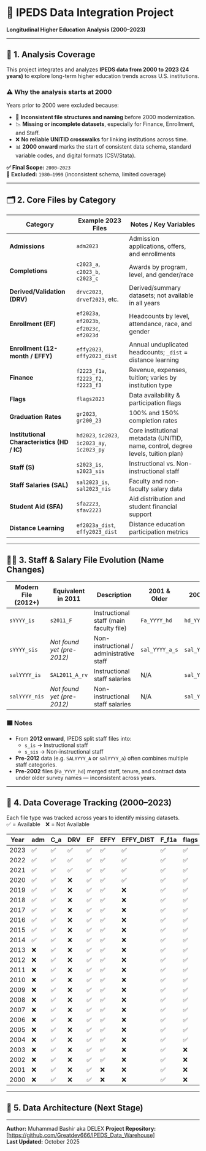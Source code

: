 # 📘 IPEDS Data Integration Project  
**Longitudinal Higher Education Analysis (2000–2023)**  

---

## 🧭 1. Analysis Coverage

This project integrates and analyzes **IPEDS data from 2000 to 2023 (24 years)** to explore long-term higher education trends across U.S. institutions.

### ⚠️ Why the analysis starts at 2000
Years prior to 2000 were excluded because:

- 🧩 **Inconsistent file structures and naming** before 2000 modernization.  
- 📉 **Missing or incomplete datasets**, especially for Finance, Enrollment, and Staff.  
- ❌ **No reliable UNITID crosswalks** for linking institutions across time.  
- 📊 **2000 onward** marks the start of consistent data schema, standard variable codes, and digital formats (CSV/Stata).

**✅ Final Scope:** `2000–2023`  
**🚫 Excluded:** `1980–1999` (inconsistent schema, limited coverage)

---

## 🗂️ 2. Core Files by Category

| **Category** | **Example 2023 Files** | **Notes / Key Variables** |
|---------------|------------------------|----------------------------|
| **Admissions** | `adm2023` | Admission applications, offers, and enrollments |
| **Completions** | `c2023_a`, `c2023_b`, `c2023_c` | Awards by program, level, and gender/race |
| **Derived/Validation (DRV)** | `drvc2023`, `drvef2023`, etc. | Derived/summary datasets; not available in all years |
| **Enrollment (EF)** | `ef2023a`, `ef2023b`, `ef2023c`, `ef2023d` | Headcounts by level, attendance, race, and gender |
| **Enrollment (12-month / EFFY)** | `effy2023`, `effy2023_dist` | Annual unduplicated headcounts; `_dist` = distance learning |
| **Finance** | `f2223_f1a`, `f2223_f2`, `f2223_f3` | Revenue, expenses, tuition; varies by institution type |
| **Flags** | `flags2023` | Data availability & participation flags |
| **Graduation Rates** | `gr2023`, `gr200_23` | 100% and 150% completion rates |
| **Institutional Characteristics (HD / IC)** | `hd2023`, `ic2023`, `ic2023_ay`, `ic2023_py` | Core institutional metadata (UNITID, name, control, degree levels, tuition plan) |
| **Staff (S)** | `s2023_is`, `s2023_sis` | Instructional vs. Non-instructional staff |
| **Staff Salaries (SAL)** | `sal2023_is`, `sal2023_nis` | Faculty and non-faculty salary data |
| **Student Aid (SFA)** | `sfa2223`, `sfav2223` | Aid distribution and student financial support |
| **Distance Learning** | `ef2023a_dist`, `effy2023_dist` | Distance education participation metrics |

---

## 👩‍🏫 3. Staff & Salary File Evolution (Name Changes)

| **Modern File (2012+)** | **Equivalent in 2011** | **Description** | **2001 & Older** | **2002–2011** |
|--------------------------|------------------------|------------------|------------------|----------------|
| `sYYYY_is` | `s2011_F` | Instructional staff (main faculty file) | `Fa_YYYY_hd` | `hd_YYYY` |
| `sYYYY_sis` | *Not found yet (pre-2012)* | Non-instructional / administrative staff | `sal_YYYY_a_s` | `sal_YYYY_a` |
| `salYYYY_is` | `SAL2011_A_rv` | Instructional staff salaries | N/A | `sal_YYYY_a` |
| `salYYYY_nis` | *Not found yet (pre-2012)* | Non-instructional staff salaries | N/A | `sal_YYYY_a_lt9` |

### 🟦 Notes
- From **2012 onward**, IPEDS split staff files into:
  - `s_is` → Instructional staff  
  - `s_sis` → Non-instructional staff  
- **Pre-2012** data (e.g. `SALYYYY_A` or `salYYYY_a`) often combines multiple staff categories.  
- **Pre-2002** files (`Fa_YYYY_hd`) merged staff, tenure, and contract data under older survey names — inconsistent across years.

---

## 📅 4. Data Coverage Tracking (2000–2023)

Each file type was tracked across years to identify missing datasets.  
✅ = Available ❌ = Not Available  

| Year | adm | C_a | DRV | EF | EFFY | EFFY_DIST | F_f1a | flags | gr | hd | IC | s_is | s_sis | sal_is | sal_nis | sfa | ef_dist | C_b | C_c | F_f2 | F_f3 |
|------|------|------|------|------|------|------|------|------|------|------|------|------|------|------|------|------|------|------|------|------|------|
| 2023 | ✅ | ✅ | ✅ | ✅ | ✅ | ✅ | ✅ | ✅ | ✅ | ✅ | ✅ | ✅ | ✅ | ✅ | ✅ | ✅ | ✅ | ✅ | ✅ | ✅ | ✅ |
| 2022 | ✅ | ✅ | ✅ | ✅ | ✅ | ✅ | ✅ | ✅ | ✅ | ✅ | ✅ | ✅ | ✅ | ✅ | ✅ | ✅ | ✅ | ✅ | ✅ | ✅ | ✅ |
| 2021 | ✅ | ✅ | ✅ | ✅ | ✅ | ✅ | ✅ | ✅ | ✅ | ✅ | ✅ | ✅ | ✅ | ✅ | ✅ | ✅ | ✅ | ✅ | ✅ | ✅ | ✅ |
| 2020 | ✅ | ✅ | ❌ | ✅ | ✅ | ✅ | ✅ | ✅ | ✅ | ✅ | ✅ | ✅ | ✅ | ✅ | ✅ | ✅ | ✅ | ✅ | ✅ | ✅ | ✅ |
| 2019 | ✅ | ✅ | ❌ | ✅ | ✅ | ❌ | ✅ | ✅ | ✅ | ✅ | ✅ | ✅ | ✅ | ✅ | ✅ | ✅ | ✅ | ✅ | ✅ | ✅ | ✅ |
| 2018 | ✅ | ✅ | ❌ | ✅ | ✅ | ❌ | ✅ | ✅ | ✅ | ✅ | ✅ | ✅ | ✅ | ✅ | ✅ | ✅ | ✅ | ✅ | ✅ | ✅ | ✅ |
| 2017 | ✅ | ✅ | ❌ | ✅ | ✅ | ❌ | ✅ | ✅ | ✅ | ✅ | ✅ | ✅ | ✅ | ✅ | ✅ | ✅ | ✅ | ✅ | ✅ | ✅ | ✅ |
| 2016 | ✅ | ✅ | ❌ | ✅ | ✅ | ❌ | ✅ | ✅ | ✅ | ✅ | ✅ | ✅ | ✅ | ✅ | ✅ | ✅ | ✅ | ✅ | ✅ | ✅ | ✅ |
| 2015 | ✅ | ✅ | ❌ | ✅ | ✅ | ❌ | ✅ | ✅ | ✅ | ✅ | ✅ | ✅ | ✅ | ✅ | ✅ | ✅ | ✅ | ✅ | ✅ | ✅ | ✅ |
| 2014 | ✅ | ✅ | ❌ | ✅ | ✅ | ❌ | ✅ | ✅ | ✅ | ✅ | ✅ | ✅ | ✅ | ✅ | ✅ | ✅ | ✅ | ✅ | ✅ | ✅ | ✅ |
| 2013 | ❌ | ✅ | ❌ | ✅ | ✅ | ❌ | ✅ | ✅ | ✅ | ✅ | ✅ | ✅ | ✅ | ✅ | ✅ | ✅ | ✅ | ✅ | ✅ | ✅ | ✅ |
| 2012 | ❌ | ✅ | ❌ | ✅ | ✅ | ❌ | ✅ | ✅ | ✅ | ✅ | ✅ | ✅ | ✅ | ✅ | ✅ | ✅ | ✅ | ✅ | ✅ | ✅ | ✅ |
| 2011 | ❌ | ✅ | ❌ | ✅ | ✅ | ❌ | ✅ | ✅ | ✅ | ✅ | ✅ | ✅ | ❌ | ✅ | ❌ | ✅ | ❌ | ❌ | ❌ | ✅ | ✅ |
| 2010 | ❌ | ✅ | ❌ | ✅ | ✅ | ❌ | ✅ | ✅ | ✅ | ✅ | ✅ | ✅ | ❌ | ✅ | ❌ | ✅ | ❌ | ❌ | ❌ | ✅ | ✅ |
| 2009 | ❌ | ✅ | ❌ | ✅ | ✅ | ❌ | ✅ | ✅ | ✅ | ✅ | ✅ | ✅ | ❌ | ✅ | ❌ | ✅ | ❌ | ❌ | ❌ | ✅ | ✅ |
| 2008 | ❌ | ✅ | ❌ | ✅ | ✅ | ❌ | ✅ | ✅ | ✅ | ✅ | ✅ | ✅ | ❌ | ✅ | ❌ | ✅ | ❌ | ❌ | ❌ | ✅ | ✅ |
| 2007 | ❌ | ✅ | ❌ | ✅ | ✅ | ❌ | ✅ | ✅ | ✅ | ✅ | ✅ | ✅ | ❌ | ✅ | ❌ | ✅ | ❌ | ❌ | ❌ | ✅ | ✅ |
| 2006 | ❌ | ✅ | ❌ | ✅ | ✅ | ❌ | ✅ | ✅ | ✅ | ✅ | ✅ | ✅ | ❌ | ✅ | ❌ | ✅ | ❌ | ❌ | ❌ | ✅ | ✅ |
| 2005 | ❌ | ✅ | ❌ | ✅ | ✅ | ❌ | ✅ | ✅ | ✅ | ✅ | ✅ | ✅ | ❌ | ✅ | ❌ | ✅ | ❌ | ❌ | ❌ | ✅ | ✅ |
| 2004 | ❌ | ✅ | ❌ | ✅ | ✅ | ❌ | ✅ | ✅ | ✅ | ✅ | ✅ | ✅ | ❌ | ✅ | ❌ | ✅ | ❌ | ❌ | ❌ | ✅ | ✅ |
| 2003 | ❌ | ✅ | ❌ | ✅ | ✅ | ❌ | ✅ | ❌ | ✅ | ✅ | ✅ | ✅ | ❌ | ✅ | ❌ | ✅ | ❌ | ❌ | ❌ | ✅ | ✅ |
| 2002 | ❌ | ✅ | ❌ | ✅ | ✅ | ❌ | ✅ | ❌ | ✅ | ✅ | ✅ | ✅ | ❌ | ✅ | ❌ | ✅ | ❌ | ❌ | ❌ | ✅ | ✅ |
| 2001 | ❌ | ✅ | ❌ | ✅ | ❌ | ❌ | ✅ | ❌ | ✅ | ✅ | ✅ | ✅ | ❌ | ✅ | ❌ | ✅ | ❌ | ❌ | ❌ | ✅ | ✅ |
| 2000 | ❌ | ✅ | ❌ | ✅ | ❌ | ❌ | ✅ | ❌ | ✅ | ✅ | ✅ | ❌ | ❌ | ❌ | ❌ | ✅ | ❌ | ❌ | ❌ | ✅ | ✅ |

---

## 🧱 5. Data Architecture (Next Stage)

---

**Author:** Muhammad Bashir aka DELEX 
**Project Repository:** [https://github.com/Greatdev666/IPEDS_Data_Warehouse]  
**Last Updated:** October 2025
